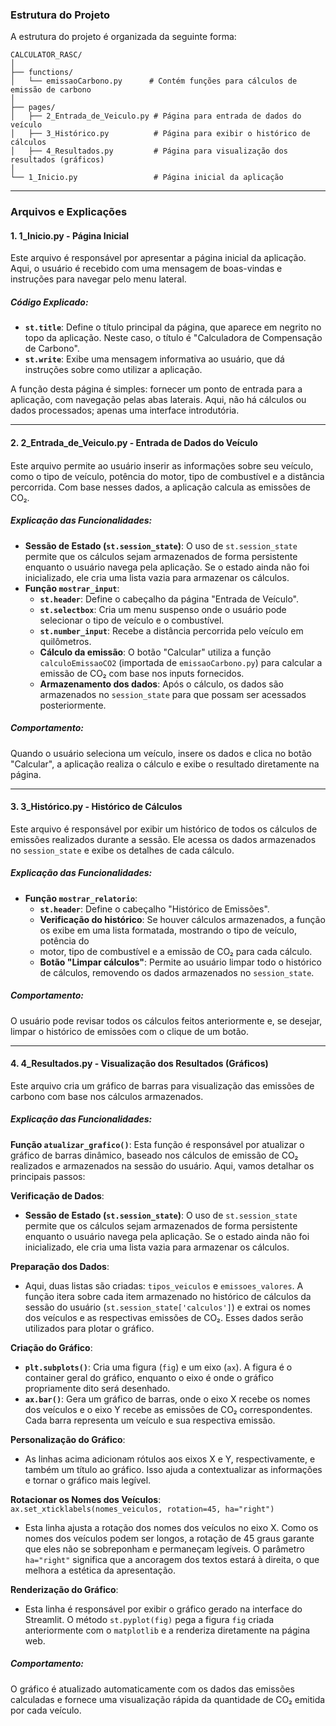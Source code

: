 ### **Estrutura do Projeto**

A estrutura do projeto é organizada da seguinte forma:

`CALCULATOR_RASC/`  
`│`  
`├── functions/`  
`│   └── emissaoCarbono.py      # Contém funções para cálculos de emissão de carbono`  
`│`  
`├── pages/`  
`│   ├── 2_Entrada_de_Veiculo.py # Página para entrada de dados do veículo`  
`│   ├── 3_Histórico.py          # Página para exibir o histórico de cálculos`  
`│   ├── 4_Resultados.py         # Página para visualização dos resultados (gráficos)`  
`│`  
`└── 1_Inicio.py                 # Página inicial da aplicação`

---

### **Arquivos e Explicações**

#### **1\. 1\_Inicio.py \- Página Inicial**

Este arquivo é responsável por apresentar a página inicial da aplicação. Aqui, o usuário é recebido com uma mensagem de boas-vindas e instruções para navegar pelo menu lateral.

##### **Código Explicado:**

* **`st.title`**: Define o título principal da página, que aparece em negrito no topo da aplicação. Neste caso, o título é "Calculadora de Compensação de Carbono".  
* **`st.write`**: Exibe uma mensagem informativa ao usuário, que dá instruções sobre como utilizar a aplicação.

A função desta página é simples: fornecer um ponto de entrada para a aplicação, com navegação pelas abas laterais. Aqui, não há cálculos ou dados processados; apenas uma interface introdutória.

---

#### **2\. 2\_Entrada\_de\_Veiculo.py \- Entrada de Dados do Veículo**

#### 

Este arquivo permite ao usuário inserir as informações sobre seu veículo, como o tipo de veículo, potência do motor, tipo de combustível e a distância percorrida. Com base nesses dados, a aplicação calcula as emissões de CO₂.

##### **Explicação das Funcionalidades:**

* **Sessão de Estado (`st.session_state`)**: O uso de `st.session_state` permite que os cálculos sejam armazenados de forma persistente enquanto o usuário navega pela aplicação. Se o estado ainda não foi inicializado, ele cria uma lista vazia para armazenar os cálculos.  
* **Função `mostrar_input`**:  
  * **`st.header`**: Define o cabeçalho da página "Entrada de Veículo".  
  * **`st.selectbox`**: Cria um menu suspenso onde o usuário pode selecionar o tipo de veículo e o combustível.  
  * **`st.number_input`**: Recebe a distância percorrida pelo veículo em quilômetros.  
  * **Cálculo da emissão**: O botão "Calcular" utiliza a função `calculoEmissaoCO2` (importada de `emissaoCarbono.py`) para calcular a emissão de CO₂ com base nos inputs fornecidos.  
  * **Armazenamento dos dados**: Após o cálculo, os dados são armazenados no `session_state` para que possam ser acessados posteriormente.

##### **Comportamento:**

Quando o usuário seleciona um veículo, insere os dados e clica no botão "Calcular", a aplicação realiza o cálculo e exibe o resultado diretamente na página.

---

#### **3\. 3\_Histórico.py \- Histórico de Cálculos**

Este arquivo é responsável por exibir um histórico de todos os cálculos de emissões realizados durante a sessão. Ele acessa os dados armazenados no `session_state` e exibe os detalhes de cada cálculo.

##### **Explicação das Funcionalidades:**

* **Função `mostrar_relatorio`**:  
  * **`st.header`**: Define o cabeçalho "Histórico de Emissões".  
  * **Verificação do histórico**: Se houver cálculos armazenados, a função os exibe em uma lista formatada, mostrando o tipo de veículo, potência do   
  * motor, tipo de combustível e a emissão de CO₂ para cada cálculo.  
  * **Botão "Limpar cálculos"**: Permite ao usuário limpar todo o histórico de cálculos, removendo os dados armazenados no `session_state`.

##### **Comportamento:**

O usuário pode revisar todos os cálculos feitos anteriormente e, se desejar, limpar o histórico de emissões com o clique de um botão.

---

#### **4\. 4\_Resultados.py \- Visualização dos Resultados (Gráficos)**

Este arquivo cria um gráfico de barras para visualização das emissões de carbono com base nos cálculos armazenados.

##### **Explicação das Funcionalidades:**

**Função `atualizar_grafico()`**: Esta função é responsável por atualizar o gráfico de barras dinâmico, baseado nos cálculos de emissão de CO₂ realizados e armazenados na sessão do usuário. Aqui, vamos detalhar os principais passos:

**Verificação de Dados**:

* **Sessão de Estado (`st.session_state`)**: O uso de `st.session_state` permite que os cálculos sejam armazenados de forma persistente enquanto o usuário navega pela aplicação. Se o estado ainda não foi inicializado, ele cria uma lista vazia para armazenar os cálculos.

**Preparação dos Dados**:

* Aqui, duas listas são criadas: `tipos_veiculos` e `emissoes_valores`. A função itera sobre cada item armazenado no histórico de cálculos da sessão do usuário (`st.session_state['calculos']`) e extrai os nomes dos veículos e as respectivas emissões de CO₂. Esses dados serão utilizados para plotar o gráfico.

**Criação do Gráfico**:

* **`plt.subplots()`**: Cria uma figura (`fig`) e um eixo (`ax`). A figura é o container geral do gráfico, enquanto o eixo é onde o gráfico propriamente dito será desenhado.  
* **`ax.bar()`**: Gera um gráfico de barras, onde o eixo X recebe os nomes dos veículos e o eixo Y recebe as emissões de CO₂ correspondentes. Cada barra representa um veículo e sua respectiva emissão.

**Personalização do Gráfico**:

* As linhas acima adicionam rótulos aos eixos X e Y, respectivamente, e também um título ao gráfico. Isso ajuda a contextualizar as informações e tornar o gráfico mais legível.

**Rotacionar os Nomes dos Veículos**:  
`ax.set_xticklabels(nomes_veiculos, rotation=45, ha="right")`

* Esta linha ajusta a rotação dos nomes dos veículos no eixo X. Como os nomes dos veículos podem ser longos, a rotação de 45 graus garante que eles não se sobreponham e permaneçam legíveis. O parâmetro `ha="right"` significa que a ancoragem dos textos estará à direita, o que melhora a estética da apresentação.

**Renderização do Gráfico**:

* Esta linha é responsável por exibir o gráfico gerado na interface do Streamlit. O método `st.pyplot(fig)` pega a figura `fig` criada anteriormente com o `matplotlib` e a renderiza diretamente na página web.

##### **Comportamento:**

O gráfico é atualizado automaticamente com os dados das emissões calculadas e fornece uma visualização rápida da quantidade de CO₂ emitida por cada veículo.

